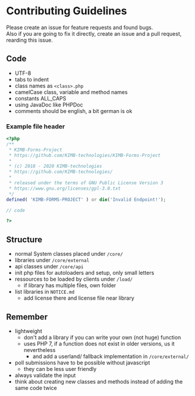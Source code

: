 # Contributing Guidelines

Please create an issue for feature requests and found bugs.  
Also if you are going to fix it directly, create an issue and a pull request,
rearding this issue.

## Code
- UTF-8
- tabs to indent
- class names as `<class>.php`
- camelCase class, variable and method names
- constants ALL_CAPS
- using JavaDoc like PHPDoc
- comments should be english, a bit german is ok

### Example file header

```php
<?php
/** 
 * KIMB-Forms-Project
 * https://github.com/KIMB-technologies/KIMB-Forms-Project
 * 
 * (c) 2018 - 2020 KIMB-technologies 
 * https://github.com/KIMB-technologies/
 * 
 * released under the terms of GNU Public License Version 3
 * https://www.gnu.org/licenses/gpl-3.0.txt
 */
defined( 'KIMB-FORMS-PROJECT' ) or die('Invalid Endpoint!');

// code

?>
```

## Structure
- normal System classes placed under `/core/`
- libraries under `/core/external`
- api classes under `/core/api`
- init php files for autoloaders and setup, only small letters
- ressources to be loaded by clients under `/load/`
    - if library has multiple files, own folder
- list libraries in `NOTICE.md`
    - add license there and license file near library
    
## Remember
- lightweight
    - don't add a library if you can write your own (not huge) function
    - uses PHP 7, if a function does not exist in older versions, us it nevertheless
        - and add a userland/ fallback implementation in `/core/external/`
- poll submissions have to be possible without javascript
    - they can be less user friendly
- always validate the input
- think about creating new classes and methods instead of adding the same code twice

